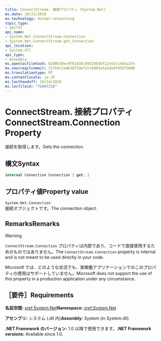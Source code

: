```yaml
---
title: ConnectStream. 接続プロパティ (System.Net)
ms.date: 10/21/2019
ms.technology: dotnet-networking
topic_type:
- apiref
api_name:
- System.Net.ConnectStream.Connection
- System.Net.ConnectStream.get_Connection
api_location:
- System.dll
api_type:
- Assembly
ms.openlocfilehash: 6200530ec9761438c8932803bf12c63c1445a37e
ms.sourcegitcommit: 337bdc5a463875daf2cc6883e5a2da97d56f5000
ms.translationtype: MT
ms.contentlocale: ja-JP
ms.lasthandoff: 10/24/2019
ms.locfileid: "72847218"
---
```

# <a name="connectstreamconnection-property"></a><span data-ttu-id="e7c69-102">ConnectStream. 接続プロパティ</span><span class="sxs-lookup"><span data-stu-id="e7c69-102">ConnectStream.Connection Property</span></span>

<span data-ttu-id="e7c69-103">接続を取得します。</span><span class="sxs-lookup"><span data-stu-id="e7c69-103">Gets the connection.</span></span>

## <a name="syntax"></a><span data-ttu-id="e7c69-104">構文</span><span class="sxs-lookup"><span data-stu-id="e7c69-104">Syntax</span></span>

```csharp
internal Connection Connection { get; }
```

## <a name="property-value"></a><span data-ttu-id="e7c69-105">プロパティ値</span><span class="sxs-lookup"><span data-stu-id="e7c69-105">Property value</span></span>

`System.Net.Connection`  
<span data-ttu-id="e7c69-106">接続オブジェクトです。</span><span class="sxs-lookup"><span data-stu-id="e7c69-106">The connection object.</span></span>

## <a name="remarks"></a><span data-ttu-id="e7c69-107">Remarks</span><span class="sxs-lookup"><span data-stu-id="e7c69-107">Remarks</span></span>

> [!WARNING]
> <span data-ttu-id="e7c69-108">`ConnectStream.Connection` プロパティは内部であり、コードで直接使用するためのものではありません。</span><span class="sxs-lookup"><span data-stu-id="e7c69-108">The `ConnectStream.Connection` property is internal and is not meant to be used directly in your code.</span></span>
>
> <span data-ttu-id="e7c69-109">Microsoft では、どのような状況でも、実稼働アプリケーションでのこのプロパティの使用はサポートしていません。</span><span class="sxs-lookup"><span data-stu-id="e7c69-109">Microsoft does not support the use of this property in a production application under any circumstance.</span></span>

## <a name="requirements"></a><span data-ttu-id="e7c69-110">［要件］</span><span class="sxs-lookup"><span data-stu-id="e7c69-110">Requirements</span></span>

<span data-ttu-id="e7c69-111">**名前空間:** <xref:System.Net></span><span class="sxs-lookup"><span data-stu-id="e7c69-111">**Namespace:** <xref:System.Net></span></span>

<span data-ttu-id="e7c69-112">**アセンブリ:** システム (.dll 内)</span><span class="sxs-lookup"><span data-stu-id="e7c69-112">**Assembly:** System (in System.dll)</span></span>

<span data-ttu-id="e7c69-113">**.NET Framework のバージョン:** 1.0 以降で使用できます。</span><span class="sxs-lookup"><span data-stu-id="e7c69-113">**.NET Framework versions:** Available since 1.0.</span></span>
